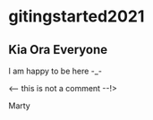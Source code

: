 # gitingstarted2021

## Kia Ora Everyone

I am happy to be here -_-
<!-- glad to hear it -->
<-- this is not a comment --!>
<!-- this is a comment, have close a look at the difference between this line and the one above -->

Marty
